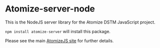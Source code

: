 # Atomize-server-node

This is the NodeJS server library for the Atomize DSTM JavaScript
project.

`npm install atomize-server` will install this package.

Please see the main [AtomizeJS site](http://atomizejs.github.com/) for
further details.